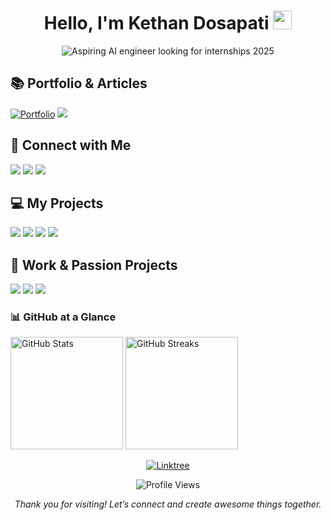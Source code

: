 <h1 align="center">
  Hello, I'm Kethan Dosapati <img src="https://media.giphy.com/media/hvRJCLFzcasrR4ia7z/giphy.gif" width="30"/>
</h1>

<p align="center">
  <img src="https://readme-typing-svg.herokuapp.com?font=Ubuntu&color=%23808080&size=28&duration=6000&center=true&vCenter=true&width=700&lines=Aspiring+AI+Engineer+looking+for+Internships+2025" alt="Aspiring AI engineer looking for internships 2025" />
</p>

## 📚 Portfolio & Articles

<p>
  <a href="https://dkethan.github.io/kethandosapati.github.io/" target="_blank"> <img src="https://img.shields.io/badge/Portfolio-000000?style=for-the-badge&logo=vercel&logoColor=white" alt="Portfolio" /></a>
  <a href="https://medium.com/@kethandosapati" target="_blank"><img src="https://img.shields.io/badge/Medium-000000?style=for-the-badge&logo=medium&logoColor=white" /></a>
</p> 


## 🤝 Connect with Me

<p>
  <a href="https://www.linkedin.com/in/kethan-dosapati/" target="_blank"><img src="https://img.shields.io/badge/LinkedIn-0A66C2?style=for-the-badge&logo=linkedin&logoColor=white" /></a>
  <a href="https://www.instagram.com/kethandosapati/" target="_blank"><img src="https://img.shields.io/badge/Instagram-8a3ab9?style=for-the-badge&logo=instagram&logoColor=white" /></a>
  <a href="mailto:kethandosapati@gmail.com" target="_blank"><img src="https://img.shields.io/badge/Gmail-B23121?style=for-the-badge&logo=gmail&logoColor=white" /></a>
</p>


## 💻 My Projects

<p>
  <a href="https://github.com/DKethan" target="_blank"><img src="https://img.shields.io/badge/GitHub-24292e?style=for-the-badge&logo=github&logoColor=white" /></a>
  <a href="https://pypi.org/user/dkethan/" target="_blank"><img src="https://img.shields.io/badge/PyPI-3775A9?style=for-the-badge&logo=pypi&logoColor=white" /></a>
  <a href="https://huggingface.co/DKethan" target="_blank"><img src="https://img.shields.io/badge/HuggingFace-FCC624?style=for-the-badge&logo=huggingface&logoColor=black" /></a>
  <a href="https://share.streamlit.io/user/dkethan" target="_blank"><img src="https://img.shields.io/badge/Streamlit-FF4B4B?style=for-the-badge&logo=streamlit&logoColor=white" /></a>
</p>

## 🎨 Work & Passion Projects

<p>
  <a href="https://www.instagram.com/filmicharmony/" target="_blank"><img src="https://img.shields.io/badge/Filmicharmony-E4405F?style=for-the-badge&logo=instagram&logoColor=white" /></a>
  <a href="https://www.youtube.com/@filmicharmony" target="_blank"><img src="https://img.shields.io/badge/Filmicharmony-FF0000?style=for-the-badge&logo=youtube&logoColor=white" /></a>
  <a href="https://x.com/filmicharmony" target="_blank"><img src="https://img.shields.io/badge/Filmicharmony-1DA1F2?style=for-the-badge&logo=x&logoColor=white" /></a>
</p>

### 📊 GitHub at a Glance

<p>
  <img src="https://github-readme-stats.vercel.app/api?username=DKethan&theme=github_dark&hide_border=true&include_all_commits=true&count_private=true" alt="GitHub Stats" height="180px"/>
  <img src="https://github-readme-streak-stats.herokuapp.com/?user=DKethan&theme=github_dark&hide_border=true" alt="GitHub Streaks" height="180px"/>
</p>

<p align="center">
  <a href="https://linktr.ee/kethandosapati" target="_blank"><img src="https://img.shields.io/badge/Linktree-39E09B?style=for-the-badge&logo=linktree&logoColor=white" alt="Linktree" /></a>
</p>

<p align="center">
  <img src="https://komarev.com/ghpvc/?username=DKethan&label=Profile%20Views&color=brightgreen&style=flat" alt="Profile Views" /> 
</p>

<p align="center">
  <em>Thank you for visiting! Let’s connect and create awesome things together.</em>
</p>
